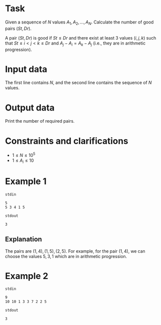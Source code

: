 
# Task

Given a sequence of $N$ values $A_1, A_2, ..., A_N$. Calculate the number of good pairs $(St, Dr)$. 

A pair $(St, Dr)$ is good if $St \leq Dr$ and there exist at least $3$ values $(i,j,k)$ such that $St \leq i < j < k \leq Dr$ and $A_j - A_i = A_k - A_j$ (i.e., they are in arithmetic progression).

# Input data

The first line contains $N$, and the second line contains the sequence of $N$ values.

# Output data

Print the number of required pairs.

# Constraints and clarifications

* $1 \leq N \leq 10^5$
* $1 \leq A_i \leq 10$

# Example 1

`stdin`
```
5
5 3 4 1 5
```

`stdout`
```
3
```

## Explanation

The pairs are $(1,4),(1,5),(2,5)$. For example, for the pair $(1,4)$, we can choose the values $5, 3, 1$ which are in arithmetic progression.

# Example 2

`stdin`
```
9
10 10 1 3 3 7 2 2 5
```

`stdout`
```
3
```
